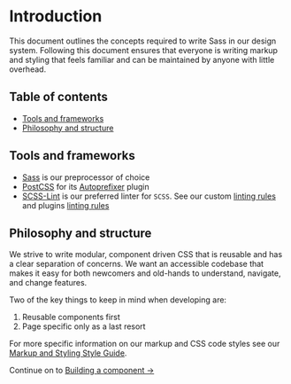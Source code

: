 # Introduction

This document outlines the concepts required to write Sass in our design system. Following this document ensures that everyone is writing markup and styling that feels familiar and can be maintained by anyone with little overhead.

## Table of contents

* [Tools and frameworks](#tools-and-frameworks)
* [Philosophy and structure](#philosophy-and-structure)

## Tools and frameworks

* [Sass](http://sass-lang.com/) is our preprocessor of choice
* [PostCSS](https://github.com/postcss/postcss) for its [Autoprefixer](https://github.com/postcss/autoprefixer) plugin
* [SCSS-Lint](https://github.com/causes/scss-lint) is our preferred linter for `SCSS`. See our custom [linting rules](https://github.com/Shopify/css/blob/master/.scss-lint.yml) and plugins [linting rules](https://github.com/Shopify/css/blob/master/scss-lint-plugins)

## Philosophy and structure

We strive to write modular, component driven CSS that is reusable and has a clear separation of concerns. We want an accessible codebase that makes it easy for both newcomers and old-hands to understand, navigate, and change features.

Two of the key things to keep in mind when developing are:

1. Reusable components first
2. Page specific only as a last resort

For more specific information on our markup and CSS code styles see our [Markup and Styling Style Guide](https://github.com/Shopify/markup-and-styling-style-guide).

Continue on to [Building a component →](../building-a-component)
